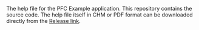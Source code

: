 The help file for the PFC Example application.  This repository contains the source code.  The help file itself in CHM or PDF format can be downloaded directly from the [Release link](https://github.com/OpenSourcePFCLibraries/Example-application-help-file/releases/tag/1.0).

